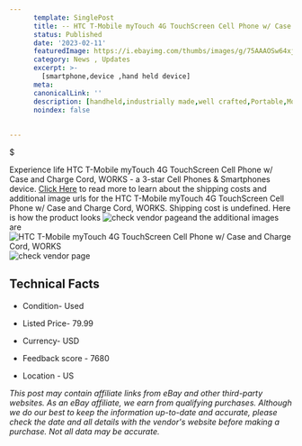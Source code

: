 ```yaml
---
      template: SinglePost
      title: -- HTC T-Mobile myTouch 4G TouchScreen Cell Phone w/ Case and Charge Cord, WORKS
      status: Published
      date: '2023-02-11'
      featuredImage: https://i.ebayimg.com/thumbs/images/g/75AAAOSw64xjAXzf/s-l225.jpg
      category: News , Updates
      excerpt: >-
        [smartphone,device ,hand held device]
      meta:
      canonicalLink: ''
      description: [handheld,industrially made,well crafted,Portable,Mobile,Compact,Convenient,Lightweight,Maneuverable,Man-portable,Miniature,Carriable,Hand-held,Light,Holdable,Transportable,Mobile device,Pocket-sized,On-the-go,Wireless,Cordless,Compact size,Convenient size, smartphone,device ,hand held device]
      noindex: false
      
        
---
```

$

Experience life HTC T-Mobile myTouch 4G TouchScreen Cell Phone w/ Case and Charge Cord, WORKS - a 3-star Cell Phones & Smartphones device. [Click Here](https://www.ebay.com/itm/325424153515?hash=item4bc4ca83ab%3Ag%3A75AAAOSw64xjAXzf&mkevt=1&mkcid=1&mkrid=711-53200-19255-0&campid=%253CePNCampaignId%253E&customid=%253CreferenceId%253E&toolid=10049) to read more to learn about the shipping costs and additional image urls for the HTC T-Mobile myTouch 4G TouchScreen Cell Phone w/ Case and Charge Cord, WORKS. Shipping cost is undefined. Here is how the product looks ![check vendor page](https://i.ebayimg.com/thumbs/images/g/75AAAOSw64xjAXzf/s-l225.jpg)and the additional images are![HTC T-Mobile myTouch 4G TouchScreen Cell Phone w/ Case and Charge Cord, WORKS](https://i.ebayimg.com/images/g/75AAAOSw64xjAXzf/s-l1600.jpg)![check vendor page](https://origin-galleryplus.ebayimg.com/ws/web/325424153515_2_0_1/225x225.jpg,https://origin-galleryplus.ebayimg.com/ws/web/325424153515_3_0_1/225x225.jpg,https://origin-galleryplus.ebayimg.com/ws/web/325424153515_4_0_1/225x225.jpg,https://origin-galleryplus.ebayimg.com/ws/web/325424153515_5_0_1/225x225.jpg,https://origin-galleryplus.ebayimg.com/ws/web/325424153515_6_0_1/225x225.jpg,https://origin-galleryplus.ebayimg.com/ws/web/325424153515_7_0_1/225x225.jpg,https://origin-galleryplus.ebayimg.com/ws/web/325424153515_8_0_1/225x225.jpg,https://origin-galleryplus.ebayimg.com/ws/web/325424153515_9_0_1/225x225.jpg)



 ## Technical Facts 



     
      

 - Condition- Used 


      

 - Listed Price- 79.99 


      

 - Currency- USD 


      

 - Feedback score - 7680 


      

 - Location - US 


      
      

 *_This post may contain affiliate links from eBay and other third-party websites. As an eBay affiliate, we earn from qualifying purchases. Although we do our best to keep the information up-to-date and accurate, please check the date and all details with the vendor's website before making a purchase. Not all data may be accurate._*






